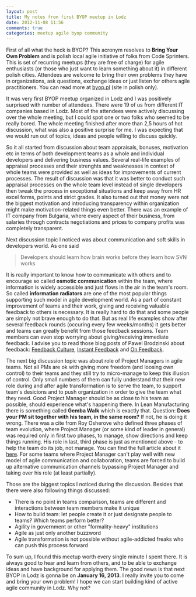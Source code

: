 ```yaml
---
layout: post
title: My notes from first BYOP meetup in Lodz
date: 2012-11-08 11:56
comments: true
categories: meetup agile byop community
---
```


First of all what the heck is BYOP? This acronym resolves to **Bring Your Own Problem** and is polish local agile initiative of folks from Code Sprinters. This is set of recurring meetups (they are free of charge) for agile enthusiasts (or those who just want to learn something about it) in different polish cities. Attendees are welcome to bring their own problems they have in organizations, ask questions, exchange ideas or just listen for others agile practitioners. You can read more at [byop.pl](http://byop.pl) (site in polish only).

It was very first BYOP meetup organized in Lodz and I was positively surprised with number of attendees. There were 19 of us from different IT companies based in Lodz. Most of the attendees were actively discussing over the whole meeting, but I could spot one or two folks who seemed to be really bored. The whole meeting finished after more than 2,5 hours of hot discussion, what was also a positive surprise for me. I was expecting that we would run out of topics, ideas and people willing to discuss quickly. 

So it all started from discussion about team appraisals, bonuses, motivation etc in terms of both development teams as a whole and individual developers and delivering business values. Several real-life examples of appraisal processes and their strenghts and weaknesses in context of whole teams were provided as well as ideas for improvements of current processes. The result of discussion was that it was better to conduct such appraisal processes on the whole team level instead of single developers then tweak the process in exceptional situations and keep away from HR excel forms, points and strict grades. It also turned out that money were not the biggest motivation and introducing transparency within organization might make motivation-related things even better. There was an example of IT company from Bulgaria, where every aspect of their business, from salaries through contracts negotiations and prices to company profits was completely transparent. 

Next discussion topic I noticed was about communication and soft skills in developers world. As one said 
> Developers should learn how brain works before they learn how SVN works 

It is really important to know how to communicate with others and to encourage so called **osmotic communication** within the team, where information is widely accessible and just flows in the air in the team's room. So called **information radiators** are one of the most popular things supporting such model in agile development world. As a part of constant improvement of teams and their work, giving and receiving valuable feedback to others is necessary. It is really hard to do that and some people are simply not brave enough to do that. But as real life examples show after several feedback rounds (occuring every few weeks/months) it gets better and teams can greatly benefit from those feedback sessions. Team members can even stop worrying about giving/receiving immediate feedback. I advise you to read those blog posts of Pawel Brodzinski about feedback: [Feedback Culture](http://blog.brodzinski.com/2012/08/feedback-culture.html), [Instant Feedback](http://blog.brodzinski.com/2012/04/instant-feedback-culture.html) and [On Feedback](http://blog.brodzinski.com/2012/07/on-feedback.html).

The next big discussion topic was about role of Project Managers in agile teams. Not all PMs are ok with giving more freedom (and loosing own control) to their teams and they still try to micro-manage to keep this illusion of control. Only small numbers of them can fully understand that their new role during and after agile transformation is to serve the team, to support team's desicions and to push organization in order to give the team what they need. Good Project Manager should be as close to his team as possible, should experience what's happening there. In Lean Manufacturing there is something called **Gemba Walk** which is exactly that. Question: **Does your PM sit together with his team, in the same room?** If not, he is doing it wrong. There was a cite from Roy Osherove who defined three phases of team evolution, where Project Manager (or some kind of leader in general) was required only in first two phases, to manage, show directions and keep things running. His role in last, third phase is just as mentioned above - to help the team do its job, not manage. You can find the full article about it [here](http://5whys.com/blog/the-3-maturity-stages-of-a-software-team-and-how-scrum-fails.html). For some teams where Project Manager can't play well with new model of agile communication and collaboration, teams are forced to build up alternative communication channels bypassing Project Manager and taking over his role (at least partially).

Those are the biggest topics I noticed during the discussion. Besides that there were also following things discussed:

* There is no point in teams comparison, teams are different and interactions between team members make it unique
* How to build team: let people create it or just designate people to teams? Which teams perform better?
* Agility in government or other "formality-heavy" institutions
* Agile as just only another buzzword
* Agile transformation is not possible without agile-addicted freaks who can push this process forward

To sum up, I found this meetup worth every single minute I spent there. It is always good to hear and learn from others, and to be able to exchange ideas and have background for applying them. The good news is that next BYOP in Lodz is gonna be on **January&nbsp;16,&nbsp;2013**. I really invite you to come and bring your own problem! I hope we can start building kind of active agile community in Lodz. Why not?